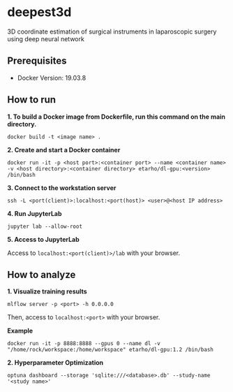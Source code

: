 # deepest3d

3D coordinate estimation of surgical instruments in laparoscopic surgery using deep neural network

## Prerequisites

- Docker Version: 19.03.8

## How to run

**1. To build a Docker image from Dockerfile, run this command on the main directory.**

```
docker build -t <image name> .
```

**2. Create and start a Docker container**

```
docker run -it -p <host port>:<container port> --name <container name> -v <host directory>:<container directory> etarho/dl-gpu:<version> /bin/bash
```

**3. Connect to the workstation server**

```
ssh -L <port(client)>:localhost:<port(host)> <user>@<host IP address>
```

**4. Run JupyterLab**

```
jupyter lab --allow-root
```

**5. Access to JupyterLab**

Access to `localhost:<port(client)>/lab` with your browser.

## How to analyze

**1. Visualize training results**

```
mlflow server -p <port> -h 0.0.0.0
```
Then, access to `localhost:<port>` with your browser.

**Example**

```
docker run -it -p 8888:8888 --gpus 0 --name dl -v "/home/rock/workspace:/home/workspace" etarho/dl-gpu:1.2 /bin/bash
```



**2. Hyperparameter Optimization**

```
optuna dashboard --storage 'sqlite:///<database>.db' --study-name '<study name>'
```

 